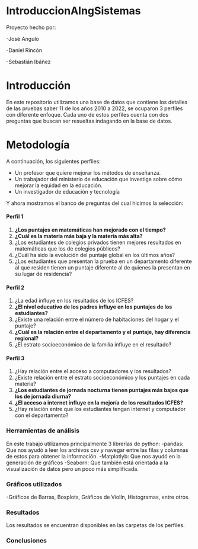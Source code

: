# IntroduccionAIngSistemas
Proyecto hecho por:

-José Angulo

-Daniel Rincón

-Sebastián Ibáñez

# Introducción
En este repositorio utilizamos una base de datos que contiene los detalles de las pruebas saber 11 de los años 2010 a 2022, se ocuparon 3 perfiles con diferente enfoque. Cada uno de estos perfiles cuenta con dos preguntas que buscan ser resueltas indagando en la base de datos.


# Metodología
A continuación, los siguientes perfiles:
- Un profesor que quiere mejorar los métodos de enseñanza. 
- Un trabajador del ministerio de educación que investiga sobre cómo mejorar la equidad en la educación. 
- Un investigador de educación y tecnología

Y ahora mostramos el banco de preguntas del cual hicimos la selección:
#### Perfil 1
1.  **¿Los puntajes en matemáticas han mejorado con el tiempo?**
2.  **¿Cuál es la materia más baja y la materia más alta?**
3. ¿Los estudiantes de colegios privados tienen mejores resultados en matemáticas que los de colegios públicos? 
4. ¿Cuál ha sido la evolución del puntaje global en los últimos años? 
5. ¿Los estudiantes que presentan la prueba en un departamento diferente al que residen tienen un puntaje diferente al de quienes la presentan en su lugar de residencia? 

#### Perfil 2
1. ¿La edad influye en los resultados de los ICFES?
2.  **¿El nivel educativo de los padres influye en los puntajes de los estudiantes?**
3. ¿Existe una relación entre el número de habitaciones del hogar y el puntaje?  
4.  **¿Cuál es la relación entre el departamento y el puntaje, hay diferencia regional?**
5. ¿El estrato socioeconómico de la familia influye en el resultado? 

#### Perfil 3
1. ¿Hay relación entre el acceso a computadores y los resultados?
2. ¿Existe relación entre el estrato socioeconómico y los puntajes en cada materia? 
3.  **¿Los estudiantes de jornada nocturna tienen puntajes más bajos que los de jornada diurna?**
4.  **¿El acceso a internet influye en la mejoría de los resultados ICFES?** 
5. ¿Hay relación entre que los estudiantes tengan internet y computador con el departamento? 


### Herramientas de análisis
En este trabajo utilizamos principalmente 3 librerías de python:
-pandas: Que nos ayudó a leer los archivos csv y navegar entre las filas y columnas de estos para obtener la información.
-Matplotlyb: Que nos ayudó en la generación de gráficos
-Seaborn: Que también está orientada a la visualización de datos pero un poco más simplificada.

### Gráficos utilizados
-Gráficos de Barras, Boxplots, Gráficos de Violín, Histogramas, entre otros.

### Resultados
Los resultados se encuentran disponibles en las carpetas de los perfiles.

### Conclusiones
